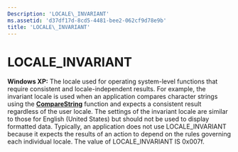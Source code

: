 ```yaml
---
Description: 'LOCALE\_INVARIANT'
ms.assetid: 'd37df17d-8cd5-4481-bee2-062cf9d78e9b'
title: 'LOCALE\_INVARIANT'
---
```


# LOCALE\_INVARIANT

**Windows XP:** The locale used for operating system-level functions that require consistent and locale-independent results. For example, the invariant locale is used when an application compares character strings using the [**CompareString**](comparestring.md) function and expects a consistent result regardless of the user locale. The settings of the invariant locale are similar to those for English (United States) but should not be used to display formatted data. Typically, an application does not use LOCALE\_INVARIANT because it expects the results of an action to depend on the rules governing each individual locale. The value of LOCALE\_INVARIANT IS 0x007f.

 

 



